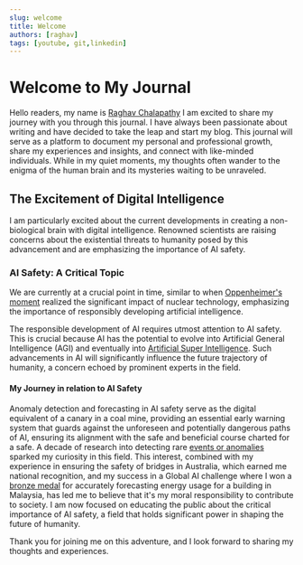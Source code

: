 ```yaml
---
slug: welcome
title: Welcome
authors: [raghav]
tags: [youtube, git,linkedin]
---
```


# Welcome to My Journal
Hello readers, my name is [Raghav Chalapathy](https://www.linkedin.com/in/raghav-chalapathy-phd-80984117/)
I am excited to share my journey with you through this journal. I have always been passionate about writing and have decided to take the leap and start my blog. This journal will serve as a platform to document my personal and professional growth, share my experiences and insights, and connect with like-minded individuals. While in my quiet moments, my thoughts often wander to the enigma of the human brain and its mysteries waiting to be unraveled.

## The Excitement of Digital Intelligence
I am particularly excited about the current developments in creating a non-biological brain with digital intelligence. Renowned scientists are raising concerns about the existential threats to humanity posed by this advancement and are emphasizing the importance of AI safety. 

### AI Safety: A Critical Topic


We are currently at a crucial point in time, similar to when [Oppenheimer's moment](https://www.euronews.com/culture/2023/07/18/christopher-nolan-warns-that-ai-is-reaching-its-oppenheimer-moment#:~:text=Christopher%20Nolan%20warns%20that%20AI%20is%20reaching%20its%20'Oppenheimer%20moment',-Director%20Christopher%20Nolan&text=%22We%20have%20to%20hold%20people,atomic%20bomb%20could%20doom%20humanity) realized the significant impact of nuclear technology, emphasizing the importance of responsibly developing artificial intelligence.

The responsible development of AI requires utmost attention to AI safety. This is crucial because AI has the potential to evolve into Artificial General Intelligence (AGI) and eventually into [Artificial Super Intelligence](https://www.lesswrong.com/posts/bLvc7XkSSnoqSukgy/a-brief-collection-of-hinton-s-recent-comments-on-agi-risk). Such advancements in AI will significantly influence the future trajectory of humanity, a concern echoed by prominent experts in the field.


#### My Journey in relation to AI Safety
Anomaly detection and forecasting in AI safety serve as the digital equivalent of a canary in a coal mine, providing an essential early warning system that guards against the unforeseen and potentially dangerous paths of AI, ensuring its alignment with the safe and beneficial course charted for a safe.
A decade of research into detecting rare [events or anomalies](https://raghavchalapathy.github.io/KDD-Tutorials-2020-Deep-Robust-Anomaly-Detection/#about) sparked my curiosity in this field. This interest, combined with my experience in ensuring the safety of bridges in Australia, which earned me national recognition, and my success in a Global AI challenge where I won a [bronze medal](https://www.linkedin.com/posts/activity-6953778145170735105-joeF?utm_source=share&utm_medium=member_desktop) for accurately forecasting energy usage for a building in Malaysia, has led me to believe that it's my moral responsibility to contribute to society. I am now focused on educating the public about the critical importance of AI safety, a field that holds significant power in shaping the future of humanity.

Thank you for joining me on this adventure, and I look forward to sharing my thoughts and experiences.


